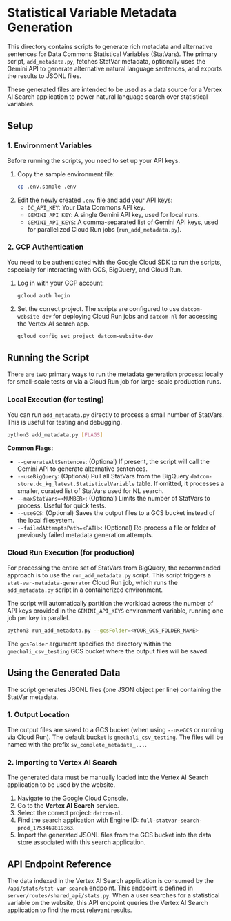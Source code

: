 # Statistical Variable Metadata Generation

This directory contains scripts to generate rich metadata and alternative sentences for Data Commons Statistical Variables (StatVars). The primary script, `add_metadata.py`, fetches StatVar metadata, optionally uses the Gemini API to generate alternative natural language sentences, and exports the results to JSONL files.

These generated files are intended to be used as a data source for a Vertex AI Search application to power natural language search over statistical variables.

## Setup

### 1. Environment Variables

Before running the scripts, you need to set up your API keys.

1.  Copy the sample environment file:
    ```bash
    cp .env.sample .env
    ```
2.  Edit the newly created `.env` file and add your API keys:
    *   `DC_API_KEY`: Your Data Commons API key.
    *   `GEMINI_API_KEY`: A single Gemini API key, used for local runs.
    *   `GEMINI_API_KEYS`: A comma-separated list of Gemini API keys, used for parallelized Cloud Run jobs (`run_add_metadata.py`).

### 2. GCP Authentication

You need to be authenticated with the Google Cloud SDK to run the scripts, especially for interacting with GCS, BigQuery, and Cloud Run.

1.  Log in with your GCP account:
    ```bash
    gcloud auth login
    ```
2.  Set the correct project. The scripts are configured to use `datcom-website-dev` for deploying Cloud Run jobs and `datcom-nl` for accessing the Vertex AI search app.
    ```bash
    gcloud config set project datcom-website-dev
    ```

## Running the Script

There are two primary ways to run the metadata generation process: locally for small-scale tests or via a Cloud Run job for large-scale production runs.

### Local Execution (for testing)

You can run `add_metadata.py` directly to process a small number of StatVars. This is useful for testing and debugging.

```bash
python3 add_metadata.py [FLAGS]
```

**Common Flags:**

*   `--generateAltSentences`: (Optional) If present, the script will call the Gemini API to generate alternative sentences.
*   `--useBigQuery`: (Optional) Pull all StatVars from the BigQuery `datcom-store.dc_kg_latest.StatisticalVariable` table. If omitted, it processes a smaller, curated list of StatVars used for NL search.
*   `--maxStatVars=<NUMBER>`: (Optional) Limits the number of StatVars to process. Useful for quick tests.
*   `--useGCS`: (Optional) Saves the output files to a GCS bucket instead of the local filesystem.
*   `--failedAttemptsPath=<PATH>`: (Optional) Re-process a file or folder of previously failed metadata generation attempts.

### Cloud Run Execution (for production)

For processing the entire set of StatVars from BigQuery, the recommended approach is to use the `run_add_metadata.py` script. This script triggers a `stat-var-metadata-generator` Cloud Run job, which runs the `add_metadata.py` script in a containerized environment.

The script will automatically partition the workload across the number of API keys provided in the `GEMINI_API_KEYS` environment variable, running one job per key in parallel.

```bash
python3 run_add_metadata.py --gcsFolder=<YOUR_GCS_FOLDER_NAME>
```

The `gcsFolder` argument specifies the directory within the `gmechali_csv_testing` GCS bucket where the output files will be saved.

## Using the Generated Data

The script generates JSONL files (one JSON object per line) containing the StatVar metadata.

### 1. Output Location

The output files are saved to a GCS bucket (when using `--useGCS` or running via Cloud Run). The default bucket is `gmechali_csv_testing`. The files will be named with the prefix `sv_complete_metadata_...`.

### 2. Importing to Vertex AI Search

The generated data must be manually loaded into the Vertex AI Search application to be used by the website.

1.  Navigate to the Google Cloud Console.
2.  Go to the **Vertex AI Search** service.
3.  Select the correct project: `datcom-nl`.
4.  Find the search application with Engine ID: `full-statvar-search-prod_1753469819363`.
5.  Import the generated JSONL files from the GCS bucket into the data store associated with this search application.

## API Endpoint Reference

The data indexed in the Vertex AI Search application is consumed by the `/api/stats/stat-var-search` endpoint. This endpoint is defined in `server/routes/shared_api/stats.py`. When a user searches for a statistical variable on the website, this API endpoint queries the Vertex AI Search application to find the most relevant results.
